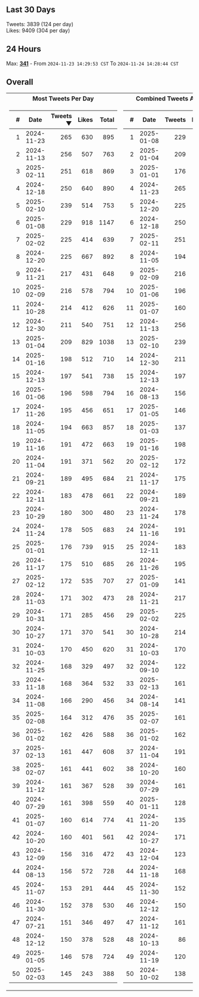 ## Last 30 Days
Tweets: 3839 (124 per day)\
Likes: 9409 (304 per day)

## 24 Hours
Max: [**341**](../misc/most-tweets_24-hr.csv) - From `2024-11-23 14:29:53 CST` To `2024-11-24 14:28:44 CST`

## Overall
<table>
<tr><th>Most Tweets Per Day</th><th>Combined Tweets And Likes</th></tr><tr><td>


|#|Date|Tweets ▼|Likes|Total|
|--:|--|--:|--:|--:|
|1|2024-11-23|265|630|895|
|2|2024-11-13|256|507|763|
|3|2025-02-11|251|618|869|
|4|2024-12-18|250|640|890|
|5|2025-02-10|239|514|753|
|6|2025-01-08|229|918|1147|
|7|2025-02-02|225|414|639|
|8|2024-12-20|225|667|892|
|9|2024-11-21|217|431|648|
|10|2025-02-09|216|578|794|
|11|2024-10-28|214|412|626|
|12|2024-12-30|211|540|751|
|13|2025-01-04|209|829|1038|
|14|2025-01-16|198|512|710|
|15|2024-12-13|197|541|738|
|16|2025-01-06|196|598|794|
|17|2024-11-26|195|456|651|
|18|2024-11-05|194|663|857|
|19|2024-11-16|191|472|663|
|20|2024-11-04|191|371|562|
|21|2024-09-21|189|495|684|
|22|2024-12-11|183|478|661|
|23|2024-10-29|180|300|480|
|24|2024-11-24|178|505|683|
|25|2025-01-01|176|739|915|
|26|2024-11-17|175|510|685|
|27|2025-02-12|172|535|707|
|28|2024-11-03|171|302|473|
|29|2024-10-31|171|285|456|
|30|2024-10-27|171|370|541|
|31|2024-10-03|170|450|620|
|32|2024-11-25|168|329|497|
|33|2024-11-18|168|364|532|
|34|2024-11-08|166|290|456|
|35|2025-02-08|164|312|476|
|36|2025-01-02|162|426|588|
|37|2025-02-13|161|447|608|
|38|2025-02-07|161|441|602|
|39|2024-11-12|161|367|528|
|40|2024-07-29|161|398|559|
|41|2025-01-07|160|614|774|
|42|2024-10-20|160|401|561|
|43|2024-12-09|156|316|472|
|44|2024-08-13|156|572|728|
|45|2024-11-07|153|291|444|
|46|2024-11-30|152|378|530|
|47|2024-07-21|151|346|497|
|48|2024-12-12|150|378|528|
|49|2025-01-05|146|578|724|
|50|2025-02-03|145|243|388|

</td><td>


|#|Date|Tweets|Likes|Total ▼|
|--:|--|--:|--:|--:|
|1|2025-01-08|229|918|1147|
|2|2025-01-04|209|829|1038|
|3|2025-01-01|176|739|915|
|4|2024-11-23|265|630|895|
|5|2024-12-20|225|667|892|
|6|2024-12-18|250|640|890|
|7|2025-02-11|251|618|869|
|8|2024-11-05|194|663|857|
|9|2025-02-09|216|578|794|
|10|2025-01-06|196|598|794|
|11|2025-01-07|160|614|774|
|12|2024-11-13|256|507|763|
|13|2025-02-10|239|514|753|
|14|2024-12-30|211|540|751|
|15|2024-12-13|197|541|738|
|16|2024-08-13|156|572|728|
|17|2025-01-05|146|578|724|
|18|2025-01-03|137|585|722|
|19|2025-01-16|198|512|710|
|20|2025-02-12|172|535|707|
|21|2024-11-17|175|510|685|
|22|2024-09-21|189|495|684|
|23|2024-11-24|178|505|683|
|24|2024-11-16|191|472|663|
|25|2024-12-11|183|478|661|
|26|2024-11-26|195|456|651|
|27|2025-01-09|141|508|649|
|28|2024-11-21|217|431|648|
|29|2025-02-02|225|414|639|
|30|2024-10-28|214|412|626|
|31|2024-10-03|170|450|620|
|32|2024-09-10|122|495|617|
|33|2025-02-13|161|447|608|
|34|2024-08-14|141|466|607|
|35|2025-02-07|161|441|602|
|36|2025-01-02|162|426|588|
|37|2024-11-04|191|371|562|
|38|2024-10-20|160|401|561|
|39|2024-07-29|161|398|559|
|40|2025-01-11|128|426|554|
|41|2024-11-20|135|412|547|
|42|2024-10-27|171|370|541|
|43|2024-12-04|123|410|533|
|44|2024-11-18|168|364|532|
|45|2024-11-30|152|378|530|
|46|2024-12-12|150|378|528|
|47|2024-11-12|161|367|528|
|48|2024-10-13|86|438|524|
|49|2024-11-19|120|402|522|
|50|2024-10-02|138|382|520|

</td><tr>
</table>

